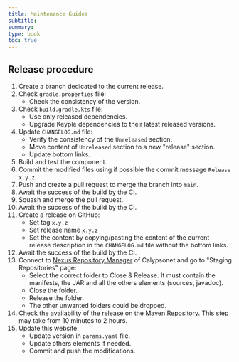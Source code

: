```yaml
---
title: Maintenance Guides
subtitle: 
summary:
type: book
toc: true
---
```


## Release procedure

1. Create a branch dedicated to the current release.
2. Check `gradle.properties` file:
   - Check the consistency of the version.
3. Check `build.gradle.kts` file:
   - Use only released dependencies.
   - Upgrade Keyple dependencies to their latest released versions.
4. Update `CHANGELOG.md` file:
   - Verify the consistency of the `Unreleased` section.
   - Move content of `Unreleased` section to a new "release" section.
   - Update bottom links.
5. Build and test the component.
6. Commit the modified files using if possible the commit message `Release x.y.z`.
7. Push and create a pull request to merge the branch into `main`.
8. Await the success of the build by the CI.
9. Squash and merge the pull request.
10. Await the success of the build by the CI.
11. Create a release on GitHub:
    - Set tag `x.y.z`
    - Set release name `x.y.z`
    - Set the content by copying/pasting the content of the current release description in the `CHANGELOG.md` file without the bottom links.
12. Await the success of the build by the CI.
13. Connect to [Nexus Repository Manager](https://s01.oss.sonatype.org/#welcome) of Calypsonet and go to "Staging Repositories" page:
    - Select the correct folder to Close & Release. It must contain the manifests, the JAR and all the others elements (sources, javadoc).
    - Close the folder.
    - Release the folder.
    - The other unwanted folders could be dropped.
14. Check the availability of the release on the [Maven Repository](https://repo.maven.apache.org/maven2/org/calypsonet/). This step may take from 10 minutes to 2 hours.
15. Update this website:
    - Update version in `params.yaml` file.
    - Update others elements if needed.
    - Commit and push the modifications.